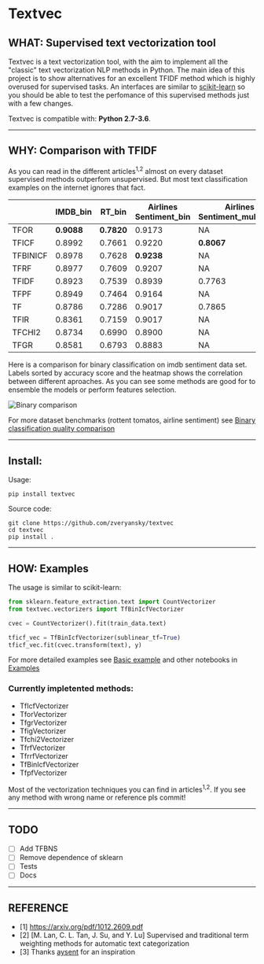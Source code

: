 # Textvec
## WHAT: Supervised text vectorization tool

Textvec is a text vectorization tool, with the aim to implement all the "classic" text vectorization NLP methods in Python. The main idea of this project is to show alternatives for an excellent TFIDF method which is highly overused for supervised tasks. An interfaces are similar to [scikit-learn](https://github.com/scikit-learn/scikit-learn) so you should be able to test the perfomance of this supervised methods just with a few changes.

Textvec is compatible with: __Python 2.7-3.6__.

------------------

## WHY: Comparison with TFIDF
As you can read in the different articles<sup>1,2</sup> almost on every dataset supervised methods outperfom unsupervised.
But most text classification examples on the internet ignores that fact.

|          |      IMDB_bin      |   RT_bin   |  Airlines Sentiment_bin  | Airlines Sentiment_multiclass | 20news_multiclass |
|----------|--------------------|------------|--------------------------|-------------------------------|-------------------|
| TFOR     |     __0.9088__     | __0.7820__ |          0.9173          |              NA               |         NA        |
| TFICF    |       0.8992       |   0.7661   |          0.9220          |          __0.8067__           |     __0.8552__    |
| TFBINICF |       0.8978       |   0.7628   |        __0.9238__        |              NA               |         NA        |
| TFRF     |       0.8977       |   0.7609   |          0.9207          |              NA               |         NA        |
| TFIDF    |       0.8923       |   0.7539   |          0.8939          |            0.7763             |       0.8335      |
| TFPF     |       0.8949       |   0.7464   |          0.9164          |              NA               |         NA        |
| TF       |       0.8786       |   0.7286   |          0.9017          |            0.7865             |       0.7796      |
| TFIR     |       0.8361       |   0.7159   |          0.9017          |              NA               |         NA        |
| TFCHI2   |       0.8734       |   0.6990   |          0.8900          |              NA               |         NA        |
| TFGR     |       0.8581       |   0.6793   |          0.8883          |              NA               |         NA        |

Here is a comparison for binary classification on imdb sentiment data set. Labels sorted by accuracy score and the heatmap shows the correlation between different aproaches. As you can see some methods are good for to ensemble the models or perform features selection.

![Binary comparison](https://github.com/zveryansky/textvec/blob/master/examples/images/imdb_bin.png)

For more dataset benchmarks (rottent tomatos, airline sentiment) see [Binary classification quality comparison](https://github.com/zveryansky/textvec/blob/master/examples/binary_classification_quality_comparison.ipynb)

------------------

## Install:
Usage:
```
pip install textvec
```

Source code:
```
git clone https://github.com/zveryansky/textvec
cd textvec
pip install .
```

------------------

## HOW: Examples
The usage is similar to scikit-learn:
``` python
from sklearn.feature_extraction.text import CountVectorizer
from textvec.vectorizers import TfBinIcfVectorizer

cvec = CountVectorizer().fit(train_data.text)

tficf_vec = TfBinIcfVectorizer(sublinear_tf=True)
tficf_vec.fit(cvec.transform(text), y)
```
For more detailed examples see [Basic example](https://github.com/zveryansky/textvec/blob/master/examples/basic_usage.ipynb) and other notebooks in [Examples](https://github.com/zveryansky/textvec/blob/master/examples)

### Currently impletented methods:

- TfIcfVectorizer
- TforVectorizer
- TfgrVectorizer
- TfigVectorizer
- Tfchi2Vectorizer
- TfrfVectorizer
- TfrrfVectorizer
- TfBinIcfVectorizer
- TfpfVectorizer

Most of the vectorization techniques you can find in articles<sup>1,2</sup>. If you see any method with wrong name or reference pls commit!

------------------

## TODO
- [ ] Add TFBNS
- [ ] Remove dependence of sklearn
- [ ] Tests
- [ ] Docs

------------------

## REFERENCE
- [1] https://arxiv.org/pdf/1012.2609.pdf
- [2] [M. Lan, C. L. Tan, J. Su, and Y. Lu] Supervised and traditional term weighting methods for automatic text categorization
- [3] Thanks [aysent](https://aysent.github.io/2015/10/21/supervised-term-weighting.html#motivation-for-text-classification-tasks) for an inspiration